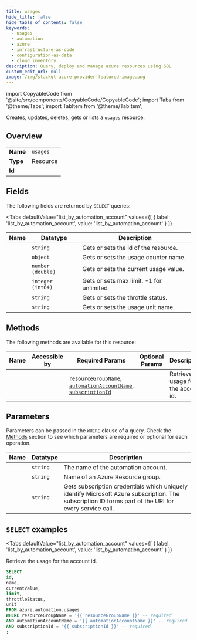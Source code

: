 ```yaml
--- 
title: usages
hide_title: false
hide_table_of_contents: false
keywords:
  - usages
  - automation
  - azure
  - infrastructure-as-code
  - configuration-as-data
  - cloud inventory
description: Query, deploy and manage azure resources using SQL
custom_edit_url: null
image: /img/stackql-azure-provider-featured-image.png
---
```


import CopyableCode from '@site/src/components/CopyableCode/CopyableCode';
import Tabs from '@theme/Tabs';
import TabItem from '@theme/TabItem';

Creates, updates, deletes, gets or lists a <code>usages</code> resource.

## Overview
<table><tbody>
<tr><td><b>Name</b></td><td><code>usages</code></td></tr>
<tr><td><b>Type</b></td><td>Resource</td></tr>
<tr><td><b>Id</b></td><td><CopyableCode code="azure.automation.usages" /></td></tr>
</tbody></table>

## Fields

The following fields are returned by `SELECT` queries:

<Tabs
    defaultValue="list_by_automation_account"
    values={[
        { label: 'list_by_automation_account', value: 'list_by_automation_account' }
    ]}
>
<TabItem value="list_by_automation_account">

<table>
<thead>
    <tr>
    <th>Name</th>
    <th>Datatype</th>
    <th>Description</th>
    </tr>
</thead>
<tbody>
<tr>
    <td><CopyableCode code="id" /></td>
    <td><code>string</code></td>
    <td>Gets or sets the id of the resource.</td>
</tr>
<tr>
    <td><CopyableCode code="name" /></td>
    <td><code>object</code></td>
    <td>Gets or sets the usage counter name.</td>
</tr>
<tr>
    <td><CopyableCode code="currentValue" /></td>
    <td><code>number (double)</code></td>
    <td>Gets or sets the current usage value.</td>
</tr>
<tr>
    <td><CopyableCode code="limit" /></td>
    <td><code>integer (int64)</code></td>
    <td>Gets or sets max limit. -1 for unlimited</td>
</tr>
<tr>
    <td><CopyableCode code="throttleStatus" /></td>
    <td><code>string</code></td>
    <td>Gets or sets the throttle status.</td>
</tr>
<tr>
    <td><CopyableCode code="unit" /></td>
    <td><code>string</code></td>
    <td>Gets or sets the usage unit name.</td>
</tr>
</tbody>
</table>
</TabItem>
</Tabs>

## Methods

The following methods are available for this resource:

<table>
<thead>
    <tr>
    <th>Name</th>
    <th>Accessible by</th>
    <th>Required Params</th>
    <th>Optional Params</th>
    <th>Description</th>
    </tr>
</thead>
<tbody>
<tr>
    <td><a href="#list_by_automation_account"><CopyableCode code="list_by_automation_account" /></a></td>
    <td><CopyableCode code="select" /></td>
    <td><a href="#parameter-resourceGroupName"><code>resourceGroupName</code></a>, <a href="#parameter-automationAccountName"><code>automationAccountName</code></a>, <a href="#parameter-subscriptionId"><code>subscriptionId</code></a></td>
    <td></td>
    <td>Retrieve the usage for the account id.</td>
</tr>
</tbody>
</table>

## Parameters

Parameters can be passed in the `WHERE` clause of a query. Check the [Methods](#methods) section to see which parameters are required or optional for each operation.

<table>
<thead>
    <tr>
    <th>Name</th>
    <th>Datatype</th>
    <th>Description</th>
    </tr>
</thead>
<tbody>
<tr id="parameter-automationAccountName">
    <td><CopyableCode code="automationAccountName" /></td>
    <td><code>string</code></td>
    <td>The name of the automation account.</td>
</tr>
<tr id="parameter-resourceGroupName">
    <td><CopyableCode code="resourceGroupName" /></td>
    <td><code>string</code></td>
    <td>Name of an Azure Resource group.</td>
</tr>
<tr id="parameter-subscriptionId">
    <td><CopyableCode code="subscriptionId" /></td>
    <td><code>string</code></td>
    <td>Gets subscription credentials which uniquely identify Microsoft Azure subscription. The subscription ID forms part of the URI for every service call.</td>
</tr>
</tbody>
</table>

## `SELECT` examples

<Tabs
    defaultValue="list_by_automation_account"
    values={[
        { label: 'list_by_automation_account', value: 'list_by_automation_account' }
    ]}
>
<TabItem value="list_by_automation_account">

Retrieve the usage for the account id.

```sql
SELECT
id,
name,
currentValue,
limit,
throttleStatus,
unit
FROM azure.automation.usages
WHERE resourceGroupName = '{{ resourceGroupName }}' -- required
AND automationAccountName = '{{ automationAccountName }}' -- required
AND subscriptionId = '{{ subscriptionId }}' -- required
;
```
</TabItem>
</Tabs>
